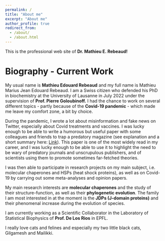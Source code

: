 ```yaml
---
permalink: /
title: "About me"
excerpt: "About me"
author_profile: true
redirect_from: 
  - /about/
  - /about.html
---
```


This is the professional web site of **Dr. Mathieu E. Rebeaud!**

Biography - Current Work
======

My usual name is **Mathieu Edouard Rebeaud** and my full name is Mathieu Marius Jean Edouard Rebeaud. I am a Swiss citizen who defended his PhD in biochemistry at the University of Lausanne in July 2022 under the supervision of **Prof. Pierre Goloubinoff.** I had the chance to work on several different topics - partly because of the **Covid-19 pandemic** - which made me leave my comfort zone, a bit by choice.

During the pandemic, I wrote a lot about misinformation and fake news on Twitter, especially about Covid treatments and vaccines. I was lucky enough to be able to write a humorous but useful paper with some colleagues and friends to trap a predatory magazine (see explanation and a short summary here: [Link](https://retractionwatch.com/2020/08/16/hydroxychloroquine-push-scooters-and-covid-19-a-journal-gets-stung-and-swiftly-retracts/ "The Study")). This paper is one of the most widely read in my career, and I was lucky enough to be able to use it to highlight the need to be wary of predatory journals and unscrupulous publishers, and of scientists using them to promote sometimes far-fetched theories.

I was then able to participate in research projects on my main subject, i.e. molecular chaperones and HSPs (heat shock proteins), as well as on Covid-19 by carrying out some meta-analyses and opinion papers. 

My main research interests are **molecular chaperones** and the study of their structure-function, as well as their **phylogenetic evolution**. The family I am most interested in at the moment is the **JDPs (J-domain proteins)** and their phenomenal increase during the evolution of species. 

I am currently working as a Scientific Collaborator in the Laboratory of Statistical Biophysics of **Prof. De Los Rios** in EPFL.

I really love cats and felines and especially my two little black cats, Gilgamesh and Mailikki.
